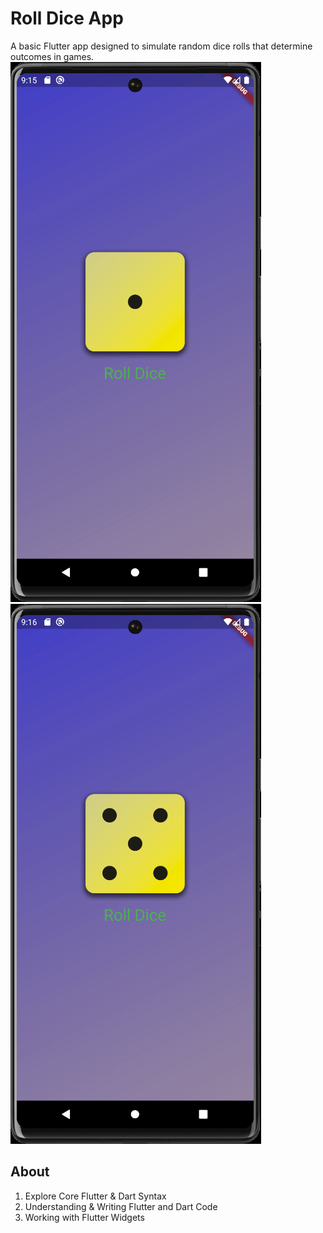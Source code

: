 # Roll Dice App
A basic Flutter app designed to simulate random dice rolls that determine outcomes in games.
![res1](./assets/result/res1.png)        ![res2](./assets/result/res2.png)

## About
 1. Explore Core Flutter & Dart Syntax
 2. Understanding & Writing Flutter and Dart Code
 3. Working with Flutter Widgets


